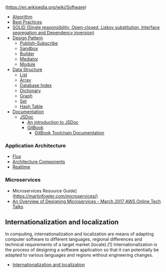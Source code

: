 

(https://en.wikipedia.org/wiki/Software)

* [Algorithm](https://en.wikipedia.org/wiki/Algorithm)
* [Best Practices](http://www.w3.org/wiki/JavaScript_best_practices)
* [SOLID (Single responsibility, Open-closed, Liskov substitution, Interface segregation and Dependency inversion)](https://en.wikipedia.org/wiki/SOLID_\(object-oriented_design\))
* [Design Pattern](https://en.wikipedia.org/wiki/Software_design_pattern)
    * [Publish–Subscribe](https://en.wikipedia.org/wiki/Publish%E2%80%93subscribe_pattern)
    * [Sandbox](https://github.com/shichuan/javascript-patterns/blob/master/object-creation-patterns/sandbox.html)
    * [Builder](https://en.wikipedia.org/wiki/Builder_pattern)
    * [Mediator](http://addyosmani.com/resources/essentialjsdesignpatterns/book/#mediatorpatternjavascript)
    * [Module](http://addyosmani.com/resources/essentialjsdesignpatterns/book/#modulepatternjavascript)
* [Data Structure](https://en.wikipedia.org/wiki/Data_structure)
    * [List](https://en.wikipedia.org/wiki/List_%28abstract_data_type%29)
    * [Array](https://en.wikipedia.org/wiki/Array_data_structure)
    * [Database Index](https://en.wikipedia.org/wiki/Database_index)
    * [Dictionary](https://en.wikipedia.org/wiki/Associative_array)
    * [Graph](https://en.wikipedia.org/wiki/Graph_%28abstract_data_type%29)
    * [Set](https://en.wikipedia.org/wiki/Set_%28abstract_data_type%29)
    * [Hash Table](https://en.wikipedia.org/wiki/Hash_table)
* [Documentation](https://en.wikipedia.org/wiki/Software_documentation)
    * [JSDoc](http://usejsdoc.org/)
        * [An introduction to JSDoc](http://www.2ality.com/2011/08/jsdoc-intro.html)
        * [GitBook](gitbook.com)
            * [GitBook Toolchain Documentation](https://toolchain.gitbook.com/)



### Application Architecture
- [Flux](https://facebook.github.io/flux/)
- [Architecture Components](https://www.youtube.com/watch?v=Ts-uxYiBEQ8)
- [Realtime](https://realtimeapi.io/)

### Microservices 
- Microservices Resource Guide](https://martinfowler.com/microservices/)
- [An Overview of Designing Microservices - March 2017 AWS Online Tech Talks](https://www.youtube.com/watch?v=Ijs55IA8DIk)


## Internationalization and localization

In computing, internationalization and localization are means of adapting computer software to different languages, regional differences and technical requirements of a target market (locale).[1] Internationalization is the process of designing a software application so that it can potentially be adapted to various languages and regions without engineering changes.

- [Internationalization and localization](https://en.wikipedia.org/wiki/Internationalization_and_localization)
